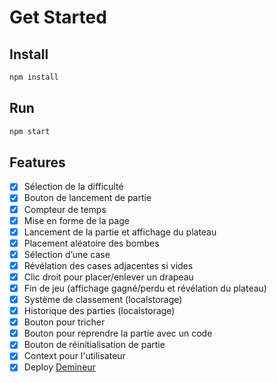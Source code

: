 # Get Started

## Install

```bash
npm install
```

## Run

```bash
npm start
```

## Features

- [x] Sélection de la difficulté
- [x] Bouton de lancement de partie
- [x] Compteur de temps
- [x]  Mise en forme de la page
- [x]  Lancement de la partie et affichage du plateau
- [x]  Placement aléatoire des bombes
- [x]  Sélection d’une case
- [x]  Révélation des cases adjacentes si vides
- [x]  Clic droit pour placer/enlever un drapeau
- [x]  Fin de jeu (affichage gagné/perdu et révélation du plateau)
- [x]  Système de classement (localstorage)
- [x]  Historique des parties (localstorage)
- [x]  Bouton pour tricher
- [x]  Bouton pour reprendre la partie avec un code
- [x]  Bouton de réinitialisation de partie
- [x]  Context pour l'utilisateur
- [x] Deploy [Demineur](https://demineur.up.railway.app)
